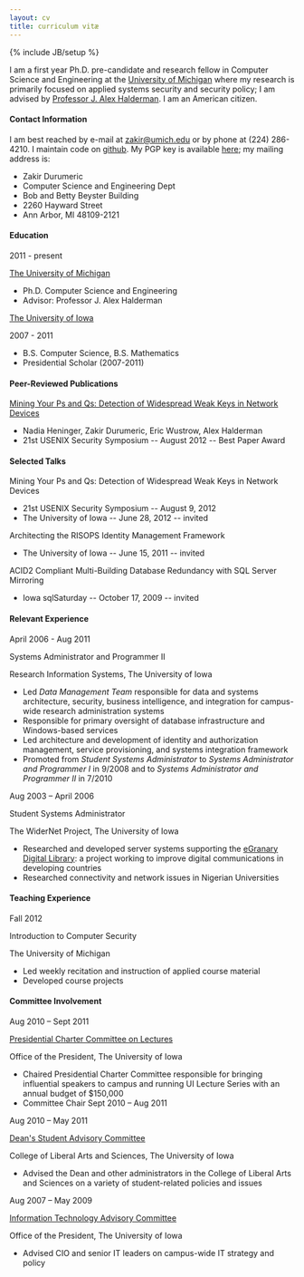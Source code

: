 ```yaml
---
layout: cv
title: curriculum vitæ
---
```

{% include JB/setup %}

I am a first year Ph.D. pre-candidate and research fellow in Computer Science and Engineering at the [University of Michigan](https://eecs.umich.edu) where my research is primarily focused on applied systems security and security policy; I am advised by [Professor J. Alex Halderman](https://jhalderm.com/). I am an American citizen.


#### Contact Information

I am best reached by e-mail at [zakir@umich.edu](mailto:zakir@umich.edu) or by phone at (224) 286-4210. I maintain code on [github](https://github.com/zakird). My PGP key is available [here](gpg.html); my mailing address is:
	<div class="address">
	<ul>
	<li>Zakir Durumeric</li>
	<li>Computer Science and Engineering Dept</li>
	<li>Bob and Betty Beyster Building</li>
	<li>2260 Hayward Street</li>
	<li>Ann Arbor, MI  48109-2121</li>
	</ul>
	</div>

#### Education

<div class="talk">
	<div class="right">
	<p>2011 - present</p>
	</div>
<p><a href="https://www.umich.edu">The University of Michigan</a></p>
<ul>
<li>Ph.D. Computer Science and Engineering</li>
<li>Advisor: Professor J. Alex Halderman</li>
</ul>
</div>

<div class="talk">
<p><a href="https://www.uiowa.edu">The University of Iowa</a></p>
<div class="right">
<p>2007 - 2011</p>
</div>
<ul>
	<li>B.S. Computer Science, B.S. Mathematics</li>
	<li>Presidential Scholar (2007-2011)</li>
</ul>
</div>

#### Peer-Reviewed Publications
<div class="talk">
<p><a href="https://factorable.net/paper.html">Mining Your Ps and Qs: Detection of Widespread Weak Keys in Network Devices</a></p>
<ul>
	<li>Nadia Heninger, Zakir Durumeric, Eric Wustrow, Alex Halderman</li>
	<li>21st USENIX Security Symposium -- August 2012 -- Best Paper Award</li>
	
</ul>
</div>

#### Selected Talks
<div class="talk">
<p><a>Mining Your Ps and Qs: Detection of Widespread Weak Keys in Network Devices</a></p>
<ul>
	<li>21st USENIX Security Symposium -- August 9, 2012</li>
	<li>The University of Iowa -- June 28, 2012 -- invited</li>
</ul>
</div>

<div class="talk">
<p><a>Architecting the RISOPS Identity Management Framework</a></p>
<ul>
	<li>The University of Iowa -- June 15, 2011 -- invited</li>
</ul>
</div>

<div class="talk">
<p><a>ACID2 Compliant Multi-Building Database Redundancy with SQL Server Mirroring</a></p>
<ul>
	<li>Iowa sqlSaturday -- October 17, 2009 -- invited</li>
</ul>
</div>

#### Relevant Experience
<div class="job">
	<div class="right">
	<p>April 2006 - Aug 2011</p>
	</div>
<p><a>Systems Administrator and Programmer II</a></p>
<p>Research Information Systems, The University of Iowa</p>
<ul>
	<li>Led <i>Data Management Team</i> responsible for data and systems architecture, security, business intelligence, and integration for campus-wide research administration systems</li>
	<li>Responsible for primary oversight of database infrastructure and Windows-based services</li>
	<li>Led architecture and development of identity and authorization management, service provisioning,
	and systems integration framework</li>
	<li>Promoted from <i>Student Systems Administrator</i> to <i>Systems Administrator and Programmer&nbsp;I</i> in 9/2008
	and to <i>Systems Administrator and Programmer&nbsp;II</i> in 7/2010</li>
</ul>
</div>
<div class="job">
	<div class="right">
	<p>Aug 2003 – April 2006</p>
	</div>
<p><a>Student Systems Administrator</a></p>
<p>The WiderNet Project, The University of Iowa</p>
<ul>
	<li>Researched and developed server systems supporting the <a href="http://www.widernet.org/egranary/">eGranary Digital Library</a>: a project working to improve digital communications in developing countries</li>
	<li>Researched connectivity and network issues in Nigerian Universities</li>
	</ul>
</div>

#### Teaching Experience
<div class="job">
	<div class="right"><p>Fall 2012</p></div>
<p><a>Introduction to Computer Security</a></p>
<p>The University of Michigan</p>
<ul>
	<li>Led weekly recitation and instruction of applied course material</li>
	<li>Developed course projects</li>
</ul>
</div>

#### Committee Involvement

<div class="job">
	<div class="right">
	<p>Aug 2010 – Sept 2011</p>
	</div>
<p><a href="http://www.uiowa.edu/~our/opmanual/i/028.htm#2814">Presidential Charter Committee on Lectures</a></p>
<p>Office of the President, The University of Iowa</p>
<ul>
	<li>Chaired Presidential Charter Committee responsible for bringing influential speakers to campus and running UI Lecture Series with an annual budget of $150,000</li>
	<li>Committee Chair Sept 2010 – Aug 2011</li>
</ul>
</div>

<div class="job">
	<div class="right">
	<p>Aug 2010 – May 2011</p>
	</div>
<p><a href="http://clas.uiowa.edu/students/dsac">Dean's Student Advisory Committee</a></p>
<p>College of Liberal Arts and Sciences, The University of Iowa</p>
<ul>
	<li>Advised the Dean and other administrators in the College of Liberal Arts and Sciences on a variety of student-related policies and issues</li>
</ul>
</div>

<div class="job">
	<div class="right">
	<p>Aug 2007 – May 2009</p>
	</div>
<p><a href="http://www.uiowa.edu/~our/opmanual/i/028.htm#2807">Information Technology Advisory Committee</a></p>
<p>Office of the President, The University of Iowa</p>
<ul>
	<li>Advised CIO and senior IT leaders on campus-wide IT strategy and policy</li>
</ul>
</div>
